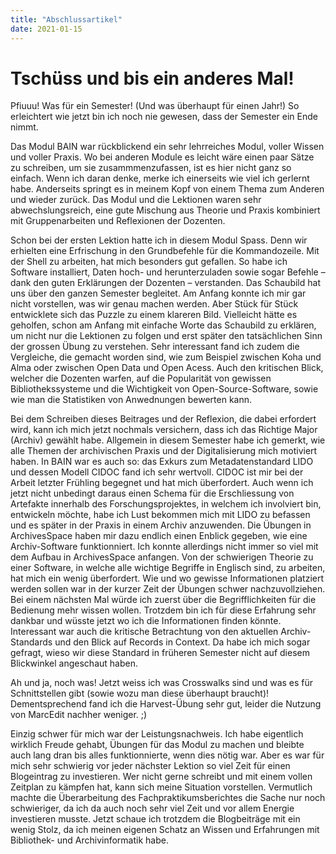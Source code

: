 ```yaml
---
title: "Abschlussartikel"
date: 2021-01-15
---
```


# Tschüss und bis ein anderes Mal!
Pfiuuu! Was für ein Semester! (Und was überhaupt für einen Jahr!)
So erleichtert wie jetzt bin ich noch nie gewesen, dass der Semester ein Ende nimmt.

Das Modul BAIN war rückblickend ein sehr lehrreiches Modul, voller Wissen und voller Praxis. Wo bei anderen Module es leicht wäre einen paar Sätze zu schreiben, um sie zusammmenzufassen, ist es hier nicht ganz so einfach. Wenn ich daran denke, merke ich einerseits wie viel ich gerlernt habe. Anderseits springt es in meinem Kopf von einem Thema zum Anderen und wieder zurück. Das Modul und die Lektionen waren sehr abwechslungsreich, eine gute Mischung aus Theorie und Praxis kombiniert mit Gruppenarbeiten und Reflexionen der Dozenten. 

Schon bei der ersten Lektion hatte ich in diesem Modul Spass. Denn wir erhielten eine Erfrischung in den Grundbefehle für die Kommandozeile. Mit der Shell zu arbeiten, hat mich besonders gut gefallen. So habe ich Software installiert, Daten hoch- und herunterzuladen sowie sogar Befehle – dank den guten Erklärungen der Dozenten – verstanden. Das Schaubild hat uns über den ganzen Semester begleitet. Am Anfang konnte ich mir gar nicht vorstellen, was wir genau machen werden. Aber Stück für Stück entwicklete sich das Puzzle zu einem klareren Bild. Vielleicht hätte es geholfen, schon am Anfang mit einfache Worte das Schaubild zu erklären, um nicht nur die Lektionen zu folgen und erst später den tatsächlichen Sinn der grossen Übung zu verstehen. Sehr interessant fand ich zudem die Vergleiche, die gemacht worden sind, wie zum Beispiel zwischen Koha und Alma oder zwischen Open Data und Open Acess. Auch den kritischen Blick, welcher die Dozenten warfen, auf die Popularität von gewissen Bibliothekssysteme und die Wichtigkeit von Open-Source-Software, sowie wie man die Statistiken von Anwednungen bewerten kann.

Bei dem Schreiben dieses Beitrages und der Reflexion, die dabei erfordert wird, kann ich mich jetzt nochmals versichern, dass ich das Richtige Major (Archiv) gewählt habe. Allgemein in diesem Semester habe ich gemerkt, wie alle Themen der archivischen Praxis und der Digitalisierung mich motiviert haben. In BAIN war es auch so: das Exkurs zum Metadatenstandard LIDO und dessen Modell CIDOC fand ich sehr wertvoll. CIDOC ist mir bei der Arbeit letzter Frühling begegnet und hat mich überfordert. Auch wenn ich jetzt nicht unbedingt daraus einen Schema für die Erschliessung von Artefakte innerhalb des Forschungsprojektes, in welchem ich involviert bin, entwickeln möchte, habe ich Lust bekommen mich mit LIDO zu befassen und es später in der Praxis in einem Archiv anzuwenden. Die Übungen in ArchivesSpace haben mir dazu endlich einen Enblick gegeben, wie eine Archiv-Software funktionniert. Ich konnte allerdings nicht immer so viel mit dem Aufbau in ArchivesSpace anfangen. Von der schwierigen Theorie zu einer Software, in welche alle wichtige Begriffe in Englisch sind, zu arbeiten, hat mich ein wenig überfordert. Wie und wo gewisse Informationen platziert werden sollen war in der kurzer Zeit der Übungen schwer nachzuvollziehen. Bei einem nächsten Mal würde ich zuerst über die Begrifflichkeiten für die Bedienung mehr wissen wollen. Trotzdem bin ich für diese Erfahrung sehr dankbar und wüsste jetzt wo ich die Informationen finden könnte. Interessant war auch die kritische Betrachtung von den aktuellen Archiv-Standards und den Blick auf Records in Context. Da habe ich mich sogar gefragt, wieso wir diese Standard in früheren Semester nicht auf diesem Blickwinkel angeschaut haben. 

Ah und ja, noch was! Jetzt weiss ich was Crosswalks sind und was es für Schnittstellen gibt (sowie wozu man diese überhaupt braucht)! Dementsprechend fand ich die Harvest-Übung sehr gut, leider die Nutzung von MarcEdit nachher weniger. ;)


Einzig schwer für mich war der Leistungsnachweis. Ich habe eigentlich wirklich Freude gehabt, Übungen für das Modul zu machen und bleibte auch lang dran bis alles funktionnierte, wenn dies nötig war. Aber es war für mich sehr schwierig vor jeder nächster Lektion so viel Zeit für einen Blogeintrag zu investieren. Wer nicht gerne schreibt und mit einem vollen Zeitplan zu kämpfen hat, kann sich meine Situation vorstellen. Vermutlich machte die Überarbeitung des Fachpraktikumsberichtes die Sache nur noch schwieriger, da ich da auch noch sehr viel Zeit und vor allem Energie investieren musste. Jetzt schaue ich trotzdem die Blogbeiträge mit ein wenig Stolz, da ich meinen eigenen Schatz an Wissen und Erfahrungen mit Bibliothek- und Archivinformatik habe.


